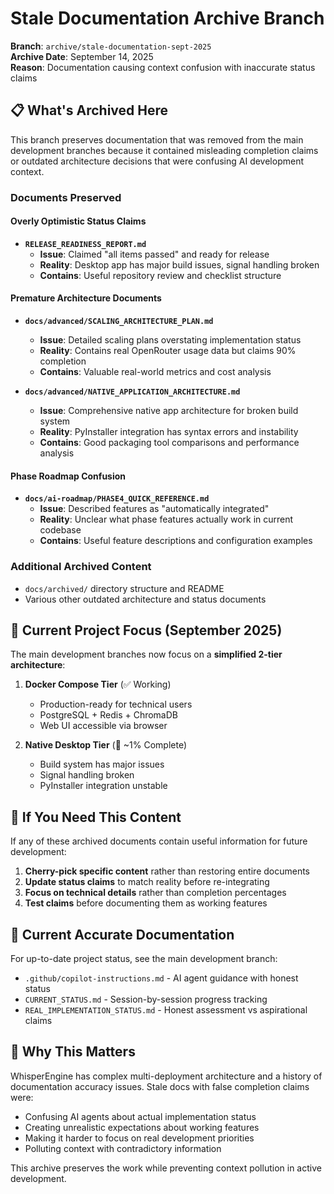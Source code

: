 # Stale Documentation Archive Branch

**Branch**: `archive/stale-documentation-sept-2025`  
**Archive Date**: September 14, 2025  
**Reason**: Documentation causing context confusion with inaccurate status claims

## 📋 **What's Archived Here**

This branch preserves documentation that was removed from the main development branches because it contained misleading completion claims or outdated architecture decisions that were confusing AI development context.

### **Documents Preserved**

#### **Overly Optimistic Status Claims**
- **`RELEASE_READINESS_REPORT.md`** 
  - **Issue**: Claimed "all items passed" and ready for release
  - **Reality**: Desktop app has major build issues, signal handling broken
  - **Contains**: Useful repository review and checklist structure

#### **Premature Architecture Documents**
- **`docs/advanced/SCALING_ARCHITECTURE_PLAN.md`**
  - **Issue**: Detailed scaling plans overstating implementation status  
  - **Reality**: Contains real OpenRouter usage data but claims 90% completion
  - **Contains**: Valuable real-world metrics and cost analysis

- **`docs/advanced/NATIVE_APPLICATION_ARCHITECTURE.md`**
  - **Issue**: Comprehensive native app architecture for broken build system
  - **Reality**: PyInstaller integration has syntax errors and instability
  - **Contains**: Good packaging tool comparisons and performance analysis

#### **Phase Roadmap Confusion**
- **`docs/ai-roadmap/PHASE4_QUICK_REFERENCE.md`**
  - **Issue**: Described features as "automatically integrated" 
  - **Reality**: Unclear what phase features actually work in current codebase
  - **Contains**: Useful feature descriptions and configuration examples

### **Additional Archived Content**
- `docs/archived/` directory structure and README
- Various other outdated architecture and status documents

## 🎯 **Current Project Focus (September 2025)**

The main development branches now focus on a **simplified 2-tier architecture**:

1. **Docker Compose Tier** (✅ Working)
   - Production-ready for technical users
   - PostgreSQL + Redis + ChromaDB
   - Web UI accessible via browser

2. **Native Desktop Tier** (🔧 ~1% Complete)
   - Build system has major issues
   - Signal handling broken
   - PyInstaller integration unstable

## 🔄 **If You Need This Content**

If any of these archived documents contain useful information for future development:

1. **Cherry-pick specific content** rather than restoring entire documents
2. **Update status claims** to match reality before re-integrating
3. **Focus on technical details** rather than completion percentages
4. **Test claims** before documenting them as working features

## 📖 **Current Accurate Documentation**

For up-to-date project status, see the main development branch:
- `.github/copilot-instructions.md` - AI agent guidance with honest status
- `CURRENT_STATUS.md` - Session-by-session progress tracking
- `REAL_IMPLEMENTATION_STATUS.md` - Honest assessment vs aspirational claims

## 🚨 **Why This Matters**

WhisperEngine has complex multi-deployment architecture and a history of documentation accuracy issues. Stale docs with false completion claims were:
- Confusing AI agents about actual implementation status
- Creating unrealistic expectations about working features  
- Making it harder to focus on real development priorities
- Polluting context with contradictory information

This archive preserves the work while preventing context pollution in active development.